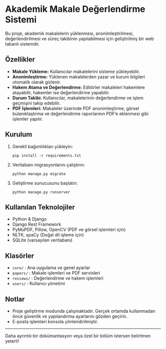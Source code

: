 # Akademik Makale Değerlendirme Sistemi

Bu proje, akademik makalelerin yüklenmesi, anonimleştirilmesi, değerlendirilmesi ve süreç takibinin yapılabilmesi için geliştirilmiş bir web tabanlı sistemdir.

## Özellikler

- **Makale Yükleme:** Kullanıcılar makalelerini sisteme yükleyebilir.
- **Anonimleştirme:** Yüklenen makalelerden yazar ve kurum bilgileri otomatik olarak gizlenir.
- **Hakem Atama ve Değerlendirme:** Editörler makaleleri hakemlere atayabilir, hakemler ise değerlendirme yapabilir.
- **Durum Takibi:** Kullanıcılar, makalelerinin değerlendirme ve işlem geçmişini takip edebilir.
- **PDF İşlemleri:** Makaleler üzerinde PDF anonimleştirme, görsel bulanıklaştırma ve değerlendirme raporlarının PDF’e eklenmesi gibi işlemler yapılır.

## Kurulum

1. Gerekli bağımlılıkları yükleyin:
   ```
   pip install -r requirements.txt
   ```
2. Veritabanı migrasyonlarını çalıştırın:
   ```
   python manage.py migrate
   ```
3. Geliştirme sunucusunu başlatın:
   ```
   python manage.py runserver
   ```

## Kullanılan Teknolojiler

- Python & Django
- Django Rest Framework
- PyMuPDF, Pillow, OpenCV (PDF ve görsel işlemleri için)
- NLTK, spaCy (Doğal dil işleme için)
- SQLite (varsayılan veritabanı)

## Klasörler

- `core/` : Ana uygulama ve genel ayarlar
- `papers/` : Makale işlemleri ve PDF servisleri
- `reviews/` : Değerlendirme ve hakem işlemleri
- `users/` : Kullanıcı yönetimi

## Notlar

- Proje geliştirme modunda çalışmaktadır. Gerçek ortamda kullanmadan önce güvenlik ve yapılandırma ayarlarını gözden geçirin.
- E-posta işlemleri konsola yönlendirilmiştir.

---

Daha ayrıntılı bir dokümantasyon veya özel bir bölüm istersen belirtmen yeterli!

